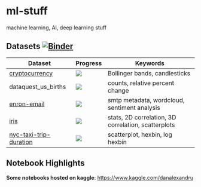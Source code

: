 # ml-stuff
machine learning, AI, deep learning stuff

## Datasets [![Binder](https://mybinder.org/badge_logo.svg)](https://mybinder.org/v2/gh/xR86/ml-stuff/master?filepath=kaggle)

|    Dataset             |         Progress                   |    Keywords    |
| ---------------------  | ---------------------------------- | -------------- |
| [cryptocurrency](https://www.kaggle.com/sudalairajkumar/cryptocurrencypricehistory/data) | ![](http://progressed.io/bar/5)    |  Bollinger bands, candlesticks             |
| dataquest_us_births    | ![](http://progressed.io/bar/5)    |  counts, relative percent change                  |
| [enron-email](https://www.kaggle.com/wcukierski/enron-email-dataset) | ![](http://progressed.io/bar/30)   |  smtp metadata, wordcloud, sentiment analysis  |
| [iris](https://www.kaggle.com/uciml/iris) | ![](http://progressed.io/bar/10)   |  stats, 2D correlation, 3D correlation, scatterplots|
| [nyc-taxi-trip-duration](https://www.kaggle.com/c/nyc-taxi-trip-duration) | ![](http://progressed.io/bar/10)   |  scatterplot, hexbin, log hexbin                       |


## Notebook Highlights




**Some notebooks hosted on kaggle**: [https://www.kaggle.com/danalexandru ](https://www.kaggle.com/danalexandru)
